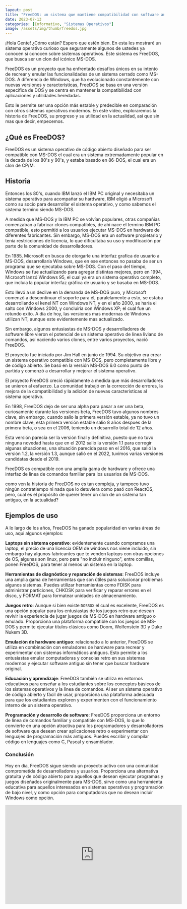 ```yaml
---
layout: post
title: "FreeDOS: un sistema que mantiene compatibilidad con software antiguo"
date: 2023-07-13
categories: [Informativo, "Sistemas Operativos"]
image: /assets/img/thumb/freedos.jpg
---
```


¡Hola Gente! ¿Cómo están? Espero que estén bien. En esta les mostraré un sistema operativo curioso que seguramente algunos de ustedes ya conocen si conocen sobre sistemas operativos. Este sistema es FreeDOS, que busca ser un clon del icónico MS-DOS.

FreeDOS es un proyecto que ha enfrentado desafíos únicos en su intento de recrear y emular las funcionalidades de un sistema cerrado como MS-DOS. A diferencia de Windows, que ha evolucionado constantemente con nuevas versiones y características, FreeDOS se basa en una versión específica
de DOS y se centra en mantener la compatibilidad con aplicaciones y utilidades heredadas.

Esto le permite ser una opción más estable y predecible en comparación con otros sistemas operativos modernos. En este vídeo, exploraremos la historia de FreeDOS, su progreso y su utilidad en la actualidad, asi que sin mas que decir, empecemos.

## ¿Qué es FreeDOS?

FreeDOS es un sistema operativo de código abierto diseñado para ser compatible con MS-DOS el cual era un sistema extremadamente popular en la decada de los 80's y 90's, y estaba basado en 86-DOS, el cual era un clon de CP/M.

## Historia

Entonces los 80's, cuando IBM lanzó el IBM PC original y necesitaba un sistema operativo para acompañar su hardware, IBM eligió a Microsoft como su socio para desarrollar el sistema operativo, y como sabemos el sistema termino siendo MS-DOS.

A medida que MS-DOS y la IBM PC se volvían populares, otras compañías comenzaban a fabricar clones compatibles, de ahi nace el termino IBM PC compatible, esto permitió a los usuarios ejecutar MS-DOS en hardware de diferentes fabricantes. Sin embargo, MS-DOS era un software propietario y tenía restricciones de licencia, lo que dificultaba su uso y modificación por parte de la comunidad de desarrolladores.

En 1985, Microsoft en busca de otorgarle una interfaz grafica de usuario a MS-DOS, desarrollaría Windows, que en ese entonces no pasaba de ser un programa que se ejecutaba sobre MS-DOS. Con el paso del tiempo, Windows se fue actualizando para agregar distintas mejores, pero en 1994, Microsoft lanzó Windows 95, el cual ya era un sistema operativo completo, que incluía la popular interfaz gráfica de usuario y se basaba en MS-DOS.

Esto llevó a un declive en la demanda de MS-DOS puro, y Microsoft comenzó a descontinuar el soporte para él, paralelamente a esto, se estaba desarrollando el kenel NT con Windows NT, y en el año 2000, se haría el salto
con Windows 2000, y concluiría con Windows XP; el cual fue un rotundo exito. A dia de hoy, las versiones mas modernas de Windows utilizan NT, aunque este evidentemente mas actualizado.

Sin embargo, algunos entusiastas de MS-DOS y desarrolladores de software libre vieron el potencial de un sistema operativo de línea liviano de comandos, así naciendo varios clones, entre varios proyectos, nació FreeDOS.

El proyecto fue iniciado por Jim Hall en junio de 1994. Su objetivo era crear un sistema operativo compatible con MS-DOS, pero completamente libre y de código abierto. Se basó en la versión MS-DOS 6.0 como punto
de partida y comenzó a desarrollar y mejorar el sistema operativo.

El proyecto FreeDOS creció rápidamente a medida que más desarrolladores se unieron al esfuerzo. La comunidad trabajó en la corrección de errores, la mejora de la compatibilidad y la adición de nuevas características al sistema operativo.

En 1998, FreeDOS dejo de ser una alpha para pasar a ser una beta, curiosamente durante las versiones beta, FreeDOS tuvo algunos nombres clave, sin embargo, cuando salio la primera versión estable, ya no tuvo un nombre clave, esta primera versión estable salio 8 años despues de la primera beta, o sea en el 2006,
teniendo un desarrollo total de 12 años.

Esta versión parecía ser la versión final y definitiva, puesto que no tuvo ninguna novedad hasta que en el 2012 salio la versión 1.1 para corregir algunas situaciones, una situación parecida paso en el 2016, que salió la versión 1.2, la versión 1.3, aunque salió en el 2022, tuvimos varias versiones candidatas desde el 2019.

FreeDOS es compatible con una amplia gama de hardware y ofrece una interfaz de línea de comandos familiar para los usuarios de MS-DOS. 

como ven la historia de FreeDOS no es tan compleja, y tampoco tuvo ningún contratiempo ni nada que lo detuviera como pasó con ReactOS, pero, cual es el propósito de querer tener un clon de un sistema tan antiguo, en la actualidad?

## Ejemplos de uso

A lo largo de los años, FreeDOS ha ganado popularidad en varias áreas de uso, aqui algunos ejemplos:

**Laptops sin sistema operativo**: evidentemente cuando compramos una laptop, el precio de una licencia OEM de windows nos viene incluido, sin embargo hay algunos fabricantes que te venden laptops con otras opciones de OS, algunas son linux, pero para "no incluir ninguno", entre comillas, ponen FreeDOS, para tener al menos un sistema en la laptop.

**Herramientas de diagnóstico y reparación de sistemas**: FreeDOS incluye una amplia gama de herramientas que son útiles para solucionar problemas algunos sistemas. Puedes utilizar herramientas como FDISK para administrar particiones, CHKDSK para verificar y reparar errores en el disco, y FORMAT para formatear unidades de almacenamiento.

**Juegos retro**: Aunque si bien existe `DOSBOX` el cual es excelente, FreeDOS es una opción popular para los entusiastas de los juegos retro que desean revivir la experiencia de jugar juegos de MS-DOS en hardware antiguo o emulado. Proporciona una plataforma compatible con los juegos de MS-DOS y permite ejecutar títulos clásicos como Doom, Wolfenstein 3D y Duke Nukem 3D.

 **Emulación de hardware antiguo**: relacionado a lo anterior, FreeDOS se utiliza en combinación con emuladores de hardware para recrear y experimentar con sistemas informáticos antiguos. Esto permite a los entusiastas emular computadoras y consolas retro en sus sistemas modernos y ejecutar software antiguo sin tener que
buscar hardware original.

**Educación y aprendizaje**: FreeDOS también se utiliza en entornos educativos para enseñar a los estudiantes sobre los conceptos básicos de los sistemas operativos y la línea de comandos. Al ser un sistema operativo de código abierto y fácil de usar, proporciona una plataforma adecuada para que los estudiantes exploren y experimenten con el funcionamiento interno de un sistema operativo.

**Programación y desarrollo de software**: FreeDOS proporciona un entorno de línea de comandos familiar y compatible con MS-DOS, lo que lo convierte en una opción atractiva para los programadores y desarrolladores de software que desean crear aplicaciones retro o experimentar con lenguajes de programación más antiguos. Puedes escribir y compilar código en lenguajes como C, Pascal y ensamblador. 

### Conclusión

Hoy en día, FreeDOS sigue siendo un proyecto activo con una comunidad comprometida de desarrolladores y usuarios. Proporciona una alternativa gratuita y de código abierto para aquellos que desean ejecutar programas y juegos diseñados originalmente para MS-DOS, sirve como una herramienta educativa para aquellos interesados en sistemas operativos y programación de bajo nivel, y como opción para computadoras que no desean incluir Windows como opción.

<iframe width="560" height="315" class="ytvideo" src="https://www.youtube-nocookie.com/embed/d3OYeC9ohVQ?si=s6KBDVWeLFTrfTvW" title="YouTube video player" frameborder="0" allow="accelerometer; autoplay; clipboard-write; encrypted-media; gyroscope; picture-in-picture; web-share" referrerpolicy="strict-origin-when-cross-origin" allowfullscreen></iframe>